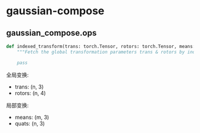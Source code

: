 # gaussian-compose

## gaussian_compose.ops

```python
def indexed_transform(trans: torch.Tensor, rotors: torch.Tensor, means: torch.Tensor, quats: torch.Tensor, indices: torch.Tensor, implementation="slang") -> Tuple[torch.Tensor, torch.Tensor]:
    """Fetch the global transformation parameters trans & rotors by indices, and apply to local transformation parameters means & quats

    pass
```

全局变换:
+ trans: (n, 3)
+ rotors: (n, 4)

局部变换:
+ means: (m, 3)
+ quats: (n, 3)


